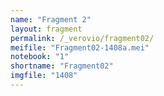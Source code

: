 ```yaml
---
name: "Fragment 2"
layout: fragment
permalink: /_verovio/fragment02/
meifile: "Fragment02-1408a.mei"
notebook: "1"
shortname: "Fragment02"
imgfile: "1408"
---
```

